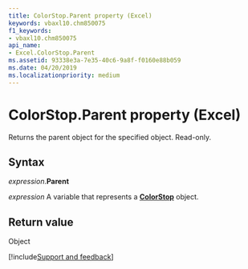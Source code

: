 ```yaml
---
title: ColorStop.Parent property (Excel)
keywords: vbaxl10.chm850075
f1_keywords:
- vbaxl10.chm850075
api_name:
- Excel.ColorStop.Parent
ms.assetid: 93338e3a-7e35-40c6-9a8f-f0160e88b059
ms.date: 04/20/2019
ms.localizationpriority: medium
---
```



# ColorStop.Parent property (Excel)

Returns the parent object for the specified object. Read-only.


## Syntax

_expression_.**Parent**

_expression_ A variable that represents a **[ColorStop](Excel.ColorStop.md)** object.


## Return value

Object




[!include[Support and feedback](~/includes/feedback-boilerplate.md)]